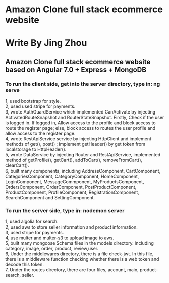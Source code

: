 # Amazon Clone full stack ecommerce website
# Write By Jing Zhou
## Amazon Clone full stack ecommerce  website based on Angular 7.0 + Express + MongoDB

### To run the client side, get into the server directory, type in: ng serve 

1, used bootstrap for style.<br>
2, used used stripe for payments.<br>
3, wrote AuthGuardService which implemented CanActivate by injecting ActivatedRouteSnapshot and RouterStateSnapshot. Firstly, Check if the user is logged in. If logged in, Allow access to the profile and block access to route the register page; else, block access to routes the user profile and allow access to the register page.<br>
4, wrote RestApiService service by injecting HttpClient and implement methods of get(), post() ; implement getHeader() by get token from localstorage to HttpHeader().<br>
5, wrote DataService by injecting Router and RestApiService, implemented method of getProfile(), getCart(), addToCart(), removeFromCart(), clearCart().<br>
6, built many components, including AddressComponent, CartComponent, CategoriesComponent, CategoryComponent, HomeComponent, LoginComponent, MessageCommponent, MyProductsComponent, OrdersComponent, OrderComponent, PostProductComponent, ProductComponent, ProfileComponent, RegistrationComponent, SearchComponent and SettingComponent.<br>



### To run the server side, type in:  nodemon server

1, used algolia for search.<br>
2, used aws to store seller information and product information.<br>
3, used stripe for payments.<br>
4, use multer and multer-s3 to upload image to aws.<br>
5, built many mongoose Schema files in the models directory. Including category, image, order, product, review,user.<br>
6, Under the middlewares directory, there is a file check-jwt. In this file, there is a middleware function  checking whether there is a web token and decode this token.<br>
7, Under the routes directory, there are four files, account, main, product-search, seller.<br>




